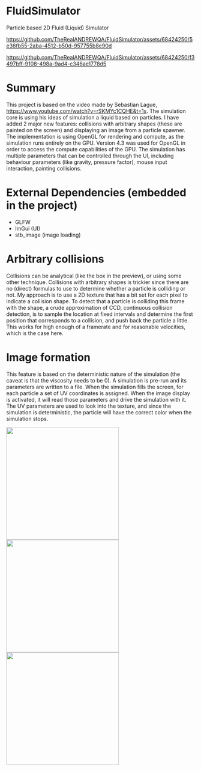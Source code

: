 # FluidSimulator
 Particle based 2D Fluid (Liquid) Simulator

 

https://github.com/TheRealANDREWQA/FluidSimulator/assets/68424250/5e36fb55-2aba-4512-b50d-957755b8e90d


https://github.com/TheRealANDREWQA/FluidSimulator/assets/68424250/f3497bff-9108-498a-9ad4-c346ae1778d5


# Summary
This project is based on the video made by Sebastian Lague, https://www.youtube.com/watch?v=rSKMYc1CQHE&t=1s. The simulation core is using his ideas of simulation a liquid based on particles. I have added 2 major new features: collisions with arbitrary shapes (these are painted on the screen) and displaying an image from a particle spawner. The implementation is using OpenGL for rendering and compute, as the simulation runs entirely on the GPU. Version 4.3 was used for OpenGL in order to access the compute capabilities of the GPU. The simulation has multiple parameters that can be controlled through the UI, including behaviour parameters (like gravity, pressure factor), mouse input interaction, painting collisions.

# External Dependencies (embedded in the project)
- GLFW
- ImGui (UI)
- stb_image (image loading)

# Arbitrary collisions
Collisions can be analytical (like the box in the preview), or using some other technique. Collisions with arbitrary shapes is trickier since there are no (direct) formulas to use to determine whether a particle is colliding or not. My approach is to use a 2D texture that has a bit set for each pixel to indicate a collision shape. To detect that a particle is colliding this frame with the shape, a crude approximation of CCD, continuous collision detection, is to sample
the location at fixed intervals and determine the first position that corresponds to a collision, and push back the particle a little. This works for high enough of a framerate and for reasonable velocities, which is the case here.

# Image formation
This feature is based on the deterministic nature of the simulation (the caveat is that the viscosity needs to be 0). A simulation is pre-run and its parameters are written to a file. When the simulation fills the screen, for each particle a set of UV coordinates is assigned. When the image display is activated, it will read those parameters and drive the simulation with it. The UV parameters are used to look into the texture, and since the simulation is deterministic, the particle will have the correct color when the simulation stops.

<p float="left">
  <img src="https://github.com/TheRealANDREWQA/FluidSimulator/assets/68424250/667ba3e2-86a8-4962-80d6-fc83b15c0a33" width="300" />
  <img src="https://github.com/TheRealANDREWQA/FluidSimulator/assets/68424250/25075dbd-383f-4f0d-8c0f-b3a65fd945f3" width="300" />
  <img src="https://github.com/TheRealANDREWQA/FluidSimulator/assets/68424250/1c0f70f1-2fdc-48a4-a531-7f16fbb311b2)" width="300" />
</p>
